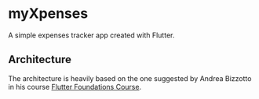 # myXpenses

A simple expenses tracker app created with Flutter.

## Architecture

The architecture is heavily based on the one suggested by Andrea Bizzotto in his course [Flutter Foundations Course](https://codewithandrea.com/courses/flutter-foundations/).
